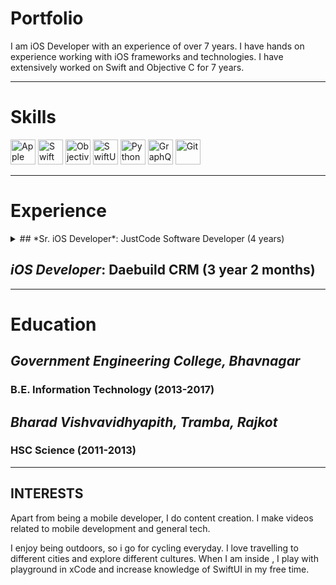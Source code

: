# Portfolio

I am iOS Developer with an experience of over 7 years. I have hands on experience working with iOS frameworks and technologies. I have extensively worked on Swift and Objective C for 7 years.

---

# Skills

<p align='left'>
     <img src='https://img.icons8.com/external-tal-revivo-bold-tal-revivo/344/external-apple-inc-logotype-of-an-american-multinational-technology-company-logo-bold-tal-revivo.png' alt="Apple" width="40" height="40">
    <img src='https://img.icons8.com/color/344/swift.png' alt="Swift" width="40" height="40">
    <img src='https://www.vectorlogo.zone/logos/apple_objectivec/apple_objectivec-icon.svg' alt="Objective C" width="40" height="40">
    <img src='https://img.icons8.com/color/344/swiftui.png' alt="SwiftUI" width="40" height="40">
    <img src='https://img.icons8.com/color/344/python--v1.png' alt="Python" width="40" height="40">
     <img src='https://www.vectorlogo.zone/logos/graphql/graphql-icon.svg' alt="GraphQL" width="40" height="40">
     <img src='https://www.vectorlogo.zone/logos/git-scm/git-scm-icon.svg' alt="Git" width="40" height="40">

---

# Experience
<details>
  <summary>## *Sr. iOS Developer*: JustCode Software Developer (4 years)</summary>
  - **Sr. iOS Developer**: 3 years
  - **iOS Developer**: 1 year
</details>
  
## *iOS Developer*: Daebuild CRM (3 year 2 months)



---

# Education

## *Government Engineering College, Bhavnagar*
### B.E. Information Technology (2013-2017)

## *Bharad Vishvavidhyapith, Tramba, Rajkot*
### HSC Science (2011-2013)

---

## INTERESTS
Apart from being a mobile developer, I do content creation. I make videos related to mobile development and general tech.

I enjoy being outdoors, so i go for cycling everyday. I love travelling to different cities and explore different cultures. When I am inside , I play with playground in xCode and increase knowledge of SwiftUI in my free time.
